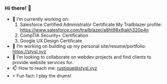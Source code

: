 ### Hi there! 👋
<!--
**STYSL/STYSL** is a ✨ _special_ ✨ repository because its `README.md` (this file) appears on your GitHub profile.
Here are some ideas to get you started:-->
- 🌱 I’m currently working on:
  1. Salesforce Certified Administrator Certificate 
     My Trailblazer profile: https://www.salesforce.com/trailblazer/a8ht98x8jakh320p4n
  2. CompTIA Security+ Certification
  3. Google UX Design Certificate
- 🔭 I’m working on building up my personal site/resume/portfolio: https://stysl.xyz
- 👯 I’m looking to collaborate on webdev projects and find clients to provide website services for.
- 📫 How to reach me: rustique@stysl.xyz
- ⚡ Fun fact: I play the drums!

